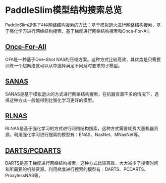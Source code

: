# PaddleSlim模型结构搜索总览

PaddleSlim提供了4种网络结构搜索的方法：基于模拟退火进行网络结构搜索、基于强化学习进行网络结构搜索、基于梯度进行网络结构搜索和Once-For-All。

## [Once-For-All](nas_ofa.md)
  OFA是一种基于One-Shot NAS的压缩方案。这种方式比较高效，其优势是只需要训练一个超网络就可以从中选择满足不同延时要求的子模型。

## [SANAS](nas_sa.md)
  SANAS是基于模拟退火的方式进行网络结构搜索，在机器资源不多的情况下，选择这种方式一般能得到比强化学习更好的模型。

## [RLNAS](nas_rl.md)
  RLNAS是基于强化学习的方式进行网络结构搜索，这种方式需要耗费大量机器资源。利用强化学习进行搜索的模型有：ENAS、NasNet、MNasNet等。

## [DARTS/PCDARTS](nas_darts.md)
  DARTS是基于梯度进行网络结构搜索，这种方式比较高效，大大减少了搜索时间和所需要的机器资源。利用梯度进行搜索的模型有：DARTS、PCDARTS、ProxylessNAS等。
